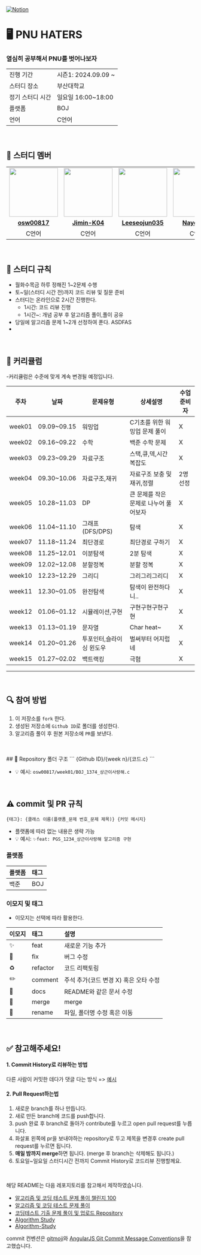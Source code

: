 <a href="https://www.notion.so/PNU-HATERS-3cd25169a60b4e488ea24155c34c9eb1?pvs=4">
<img src="https://img.shields.io/badge/Notion-%23000000.svg?style=for-the-flat&amp;logo=notion&amp;logoColor=white" alt="Notion">
</a>

# 🖥 PNU HATERS
### 열심히 공부해서 PNU를 벗어나보자

<table>
  <tr>
    <td>진행 기간</td>
    <td>시즌1: 2024.09.09 ~ </td>
  </tr>
  <tr>
    <td>스터디 장소</td>
    <td>부산대학교</td>
  </tr>
  <tr>
    <td>정기 스터디 시간</td>
    <td>일요일 16:00~18:00 </td>
  </tr>
  <tr>
    <td>플랫폼</td>
    <td>BOJ</td>
  </tr>
  <tr>
    <td>언어</td>
    <td>C언어</td>
  </tr>
</table>

<br/>

## 🤖 스터디 멤버

<table>
 <tr>
    <td align="center"><a href="https://github.com/osw00817"><img src="https://avatars.githubusercontent.com/u/42710245?v=4" width="130px;" alt=""></a></td>
    <td align="center"><a href="https://github.com/Jimin-K04"><img src="https://avatars.githubusercontent.com/u/173872163?v=4" width="130px;" alt=""></a></td>
    <td align="center"><a href="https://github.com/Leeseojun035"><img src="https://avatars.githubusercontent.com/u/176114483?v=4" width="130px;" alt=""></a></td>
    <td align="center"><a href="https://github.com/Nayeeun5"><img src="https://avatars.githubusercontent.com/u/182473122?v=4" width="130px;" alt=""></a></td>
  </tr>
  <tr>
    <td align="center"><a href="https://github.com/osw00817"><b>osw00817</b></a></td>
    <td align="center"><a href="https://github.com/Jimin-K04"><b>Jimin-K04</b></a></td>
    <td align="center"><a href="https://github.com/Leeseojun035"><b>Leeseojun035</b></a></td>
    <td align="center"><a href="https://github.com/Nayeeun5"><b>Nayeeun5</b></a></td>
  </tr>
  <tr> 
    <td align="center">C언어</td>
    <td align="center">C언어</td>
    <td align="center">C언어</td>
    <td align="center">C언어</td>
  </tr> 
</table>

<br/>

## 📌 스터디 규칙
- 월화수목금 하루 정해진 1~2문제 수행
- 토~일(스터디 시간 전)까지 코드 리뷰 및 질문 준비
- 스터디는 온라인으로 2시간 진행한다.
  - 1시간: 코드 리뷰 진행
  - 1시간~: 개념 공부 후 알고리즘 풀이,풀이 공유
- 당일에 알고리즘 문제 1~2개 선정하여 푼다.
  ASDFAS
- 
<br/>

## 📅 커리큘럼

-커리큘럼은 수준에 맞게 계속 변경될 예정입니다.

| 주차 | 날짜 | 문제유형 | 상세설명 | 수업준비자 |
|---|---|---|---|---|
| week01  | 09.09~09.15 | 워밍업 | C기초를 위한 워밍업 문제 풀이 | X |
| week02  | 09.16~09.22 | 수학 | 백준 수학 문제 | X 
| week03  | 09.23~09.29 | 자료구조 | 스택,큐,덱,시간복잡도 | X |
| week04  | 09.30~10.06 | 자료구조,재귀 | 자료구조 보충 및 재귀,정렬 | 2명 선정 |
| week05  | 10.28~11.03 | DP | 큰 문제를 작은 문제로 나누어 풀어보자 | X |
| week06  | 11.04~11.10 | 그래프(DFS/DPS) | 탐색 | X |
| week07  | 11.18~11.24 | 최단경로 | 최단경로 구하기 | X |
| week08  | 11.25~12.01 | 이분탐색 | 2분 탐색  | X |
| week09  | 12.02~12.08 | 분할정복 | 분할 정복 | X |
| week10  | 12.23~12.29 | 그리디 | 그리그리그리디 | X |
| week11  | 12.30~01.05 | 완전탐색 | 탐색이 완전하다니..  | X |
| week12  | 01.06~01.12 | 시뮬레이션,구현 | 구현구현구현구현 | X |
| week13  | 01.13~01.19 | 문자열 | Char heat~ | X |
| week14  | 01.20~01.26 | 투포인터,슬라이싱 윈도우 | 벌써부터 어지럽네 | X |
| week15  | 01.27~02.02 | 백트랙킹 | 극혐 | X |
-------

<br>

## 🔍 참여 방법
1. 이 저장소를 `fork` 한다.
2. 생성된 저장소에 `Github ID`로 폴더를 생성한다.
3. 알고리즘 풀이 후 원본 저장소에 `PR`를 보낸다.

<br/>

<br >
## 📁 Repository 폴더 구조
```
{Github ID}/{week n}/{코드.c}
```

- 💡 예시: `osw00817/week01/BOJ_1374_상근이사랑해.c`

<br/>

## ⚠️ commit 및 PR 규칙

```
{태그}: {클래스 이름(플랫폼_문제 번호_문제 제목)} {커밋 메시지}
```

- 플랫폼에 따라 없는 내용은 생략 가능
- 💡 예시: `✨feat: PGS_1234_상근이사랑해 알고리즘 구현`

### 플랫폼

| 플랫폼    | 태그  |
|:-------|:----|
| 백준     | BOJ |

### 이모지 및 태그

- 이모지는 선택에 따라 활용한다.

| 이모지 | 태그       | 설명                      |
|:----|:---------|:------------------------|
| ✨   | feat     | 새로운 기능 추가               |
| 🐛  | fix      | 버그 수정                   |
| ♻️  | refactor | 코드 리팩토링                 |
| ✏️  | comment  | 주석 추가(코드 변경 X) 혹은 오타 수정 |
| 📝  | docs     | README와 같은 문서 수정        |
| 🔀  | merge    | merge                   |
| 🚚  | rename   | 파일, 폴더명 수정 혹은 이동        |

<br />

## ✅ 참고해주세요!
#### 1. Commit History로 리뷰하는 방법 
다른 사람이 커밋한 데다가 댓글 다는 방식 =>
[예시](https://github.com/ohgyun/using-github-for-code-reviews/commit/8a85b15805237214aea83a1131f0548b3b69a2d8)    

#### 2. Pull Request하는법
1) 새로운 branch를 하나 만듭니다.  
2) 새로 만든 branch에 코드를 push합니다.  
3) push 완료 후 branch로 돌아가 contribute를 누르고 open pull request를 누릅니다.
4) 화살표 왼쪽에 pr을 보내야하는 repository로 두고 제목을 변경후 create pull request를 누르면 됩니다.
5) <b>매일 밤까지 merge</b>하면 됩니다. (merge 후 branch는 삭제해도 됩니다.)
6) 토요일~일요일 스터디시간 전까지 Commit History로 코드리뷰 진행할께요.

<br />

해당 README는 다음 레포지토리를 참고해서 제작하였습니다.

- [알고리즘 및 코딩 테스트 문제 풀이 챌린지 100](https://github.com/ellynhan/challenge100-codingtest-study)
- [알고리즘 및 코딩 테스트 문제 풀이](https://github.com/Seongho0503/Algo_Study)
- [코딩테스트 기출 문제 풀이 및 업로드 Repository](https://github.com/CodeTest-StudyGroup/Code-Test-Study)
- [Algorithm Study](https://github.com/b1urrrr/Algorithm-Study)
- [Algorithm-Study](https://github.com/CodeSquad-2023-BE-Study/Algorithm-Study/tree/main)

commit 컨벤션은 [gitmoji](https://gitmoji.dev/)와 [AngularJS Git Commit Message Conventions](https://gist.github.com/stephenparish/9941e89d80e2bc58a153)을 참고했습니다.

